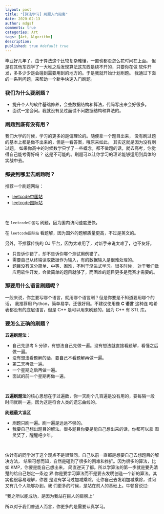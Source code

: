 ```yaml
---
layout: post
title: "[算法学习] 刷题入门指南"
date: 2020-02-13
author: mdgsf
comments: true
categories: Art
tags: [Art，Algorithm]
description:
published: true #default true
---
```


毕业好几年了，由于算法这个比较复杂难懂，一直也都没怎么花时间在上面。
但是在其他东西学了一大堆之后发现算法这东西是绕不开的，只要你在做
软件开发，多多少少是会碰到需要用到的地方的。于是我就开始计划刷题。
我通过下面的一系列问题，来帮助一个新手快速入门刷题。

### 我们为什么要刷题？

- 提升个人的软件基础修养，会些数据结构和算法，代码写出来会好很多。
- 面试一定会问。我就没有见过面试不问数据结构和算法的。

### 刷题到底有没有用？

我们大学的时候，学习的更多的是偏理论的。随便拿一个题目出来，
没有刷过题的基本上都是做不出来的，但是一看答案，哦原来如此。
其实这就是因为没有刷过题。
如果你高中的时候数学只学了一些概念，都不做题的话，就去高考，你觉得自己能考得好吗？
这是不可能的。刷题可以让你学习的理论能够运用到具体的实战中去。

### 那要到哪里去刷题呢？

推荐一个刷题网站：

- [leetcode中国站](https://leetcode-cn.com/)
- [leetcode国际站](https://leetcode.com/)

<br/>

在 `leetcode中国站` 刷题，因为国内访问速度更快。

在 `leetcode国际站` 看题解，因为国外的题解质量更高，不过是英文的。

另外，不推荐传统的 OJ 平台，因为太难用了，对新手来说太难了，也不友好。

- 只告诉你错了，却不告诉你哪个测试用例错了。
- 需要自己从终端读取数据作为输入，有的数据输入是很难处理的。
- 题目没有区分简单、中等、困难，不利于渐进式学习。很多时候，
	对于我们做应用软件开发，会做简单的题目就够了，而困难的题目更多是竞赛才需要的。

### 那要用什么语言刷题呢？

一般来说，你主要写哪个语言，就用哪个语言刷？但是你要是不知道要用哪个的话，
我推荐用 Python，简单易学，还很好用。不建议使用像 **C 语言** 这种连
哈希表都没有的底层语言，但是 C++ 是可以用来刷题的，因为 C++ 有 STL 库。

### 要怎么正确的刷题？

**五遍刷题法**：

- 自己先思考 5 分钟，有想法自己先做一遍。没有想法就直接看题解，看懂之后做一遍。
- 没有想法看题解的话，要自己不看题解再做一遍。
- 第二天再做一遍。
- 一个星期之后再做一遍。
- 面试的前一个星期再做一遍。

<br/>

**五遍刷题法**的核心思想在于过遍数，你一天刷个几百遍是没有用的，要每隔一段
时间就刷一遍。因为这是符合人类的遗忘曲线的。

**刷题最大误区**

- 刷题只刷一遍。刷一遍是远远不够的。
- 我要自己想出题目的解法。很多题目你要是能自己想出来的话，你都可以拿
图灵奖了，醒醒吧少年。

<br/>

估计有的同学对于这个观点不是很赞同。自己以前一直都是想要自己去想题目的解决方法，
结果可想而知，自然是碰到了很多的困难和挫折。因为很多的算法，比如 KMP，你要是能自己想出来，
简直逆天了都。所以学算法的第一步就是要先清楚的给自己划定一条边
界:你是要学习算法而不是要去发明创造一个新的算法。其实也很容易理解，你要
是没有学习过加减乘除，让你自己去发明加减乘除，试问又有几个人能够办到。我
们更多的时候，是站在前人的基础上。牛顿曾说过:

“我之所以能成功，是因为我站在巨人的肩膀上”

所以对于我们普通人而言，你更多的是需要认真学习。
